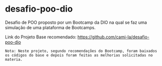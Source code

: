 # desafio-poo-dio

Desafio de POO proposto por um Bootcamp da DIO na qual se faz uma simulação
de uma plataforma de Bootcamps.

Link do Projeto Base recomendado: https://github.com/cami-la/desafio-poo-dio

    Nota: Neste projeto, segundo recomendações do Bootcamp, foram baixados 
    os códigos do base e depois foram feitas as melhorias solicitadas no materia. 
